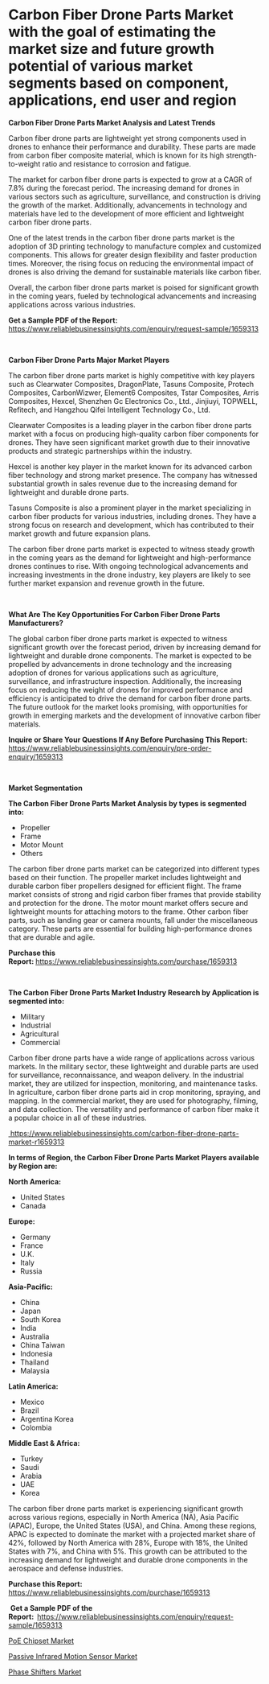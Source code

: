 <p><h1>Carbon Fiber Drone Parts Market with the goal of estimating the market size and future growth potential of various market segments based on component, applications, end user and region</h1></p><p><strong>Carbon Fiber Drone Parts Market Analysis and Latest Trends</strong></p>
<p><p>Carbon fiber drone parts are lightweight yet strong components used in drones to enhance their performance and durability. These parts are made from carbon fiber composite material, which is known for its high strength-to-weight ratio and resistance to corrosion and fatigue.</p><p>The market for carbon fiber drone parts is expected to grow at a CAGR of 7.8% during the forecast period. The increasing demand for drones in various sectors such as agriculture, surveillance, and construction is driving the growth of the market. Additionally, advancements in technology and materials have led to the development of more efficient and lightweight carbon fiber drone parts.</p><p>One of the latest trends in the carbon fiber drone parts market is the adoption of 3D printing technology to manufacture complex and customized components. This allows for greater design flexibility and faster production times. Moreover, the rising focus on reducing the environmental impact of drones is also driving the demand for sustainable materials like carbon fiber.</p><p>Overall, the carbon fiber drone parts market is poised for significant growth in the coming years, fueled by technological advancements and increasing applications across various industries.</p></p>
<p><strong>Get a Sample PDF of the Report:&nbsp;</strong> <a href="https://www.reliablebusinessinsights.com/enquiry/request-sample/1659313">https://www.reliablebusinessinsights.com/enquiry/request-sample/1659313</a></p>
<p>&nbsp;</p>
<p><strong>Carbon Fiber Drone Parts Major Market Players</strong></p>
<p><p>The carbon fiber drone parts market is highly competitive with key players such as Clearwater Composites, DragonPlate, Tasuns Composite, Protech Composites, CarbonWizwer, Element6 Composites, Tstar Composites, Arris Composites, Hexcel, Shenzhen Gc Electronics Co., Ltd., Jinjiuyi, TOPWELL, Refitech, and Hangzhou Qifei Intelligent Technology Co., Ltd.</p><p>Clearwater Composites is a leading player in the carbon fiber drone parts market with a focus on producing high-quality carbon fiber components for drones. They have seen significant market growth due to their innovative products and strategic partnerships within the industry.</p><p>Hexcel is another key player in the market known for its advanced carbon fiber technology and strong market presence. The company has witnessed substantial growth in sales revenue due to the increasing demand for lightweight and durable drone parts.</p><p>Tasuns Composite is also a prominent player in the market specializing in carbon fiber products for various industries, including drones. They have a strong focus on research and development, which has contributed to their market growth and future expansion plans.</p><p>The carbon fiber drone parts market is expected to witness steady growth in the coming years as the demand for lightweight and high-performance drones continues to rise. With ongoing technological advancements and increasing investments in the drone industry, key players are likely to see further market expansion and revenue growth in the future.</p></p>
<p>&nbsp;</p>
<p><strong>What Are The Key Opportunities For Carbon Fiber Drone Parts Manufacturers?</strong></p>
<p><p>The global carbon fiber drone parts market is expected to witness significant growth over the forecast period, driven by increasing demand for lightweight and durable drone components. The market is expected to be propelled by advancements in drone technology and the increasing adoption of drones for various applications such as agriculture, surveillance, and infrastructure inspection. Additionally, the increasing focus on reducing the weight of drones for improved performance and efficiency is anticipated to drive the demand for carbon fiber drone parts. The future outlook for the market looks promising, with opportunities for growth in emerging markets and the development of innovative carbon fiber materials.</p></p>
<p><strong>Inquire or Share Your Questions If Any Before Purchasing This Report:</strong> <a href="https://www.reliablebusinessinsights.com/enquiry/pre-order-enquiry/1659313">https://www.reliablebusinessinsights.com/enquiry/pre-order-enquiry/1659313</a></p>
<p>&nbsp;</p>
<p><strong>Market Segmentation</strong></p>
<p><strong>The Carbon Fiber Drone Parts Market Analysis by types is segmented into:</strong></p>
<p><ul><li>Propeller</li><li>Frame</li><li>Motor Mount</li><li>Others</li></ul></p>
<p><p>The carbon fiber drone parts market can be categorized into different types based on their function. The propeller market includes lightweight and durable carbon fiber propellers designed for efficient flight. The frame market consists of strong and rigid carbon fiber frames that provide stability and protection for the drone. The motor mount market offers secure and lightweight mounts for attaching motors to the frame. Other carbon fiber parts, such as landing gear or camera mounts, fall under the miscellaneous category. These parts are essential for building high-performance drones that are durable and agile.</p></p>
<p><strong>Purchase this Report:&nbsp;</strong><a href="https://www.reliablebusinessinsights.com/purchase/1659313">https://www.reliablebusinessinsights.com/purchase/1659313</a></p>
<p>&nbsp;</p>
<p><strong>The Carbon Fiber Drone Parts Market Industry Research by Application is segmented into:</strong></p>
<p><ul><li>Military</li><li>Industrial</li><li>Agricultural</li><li>Commercial</li></ul></p>
<p><p>Carbon fiber drone parts have a wide range of applications across various markets. In the military sector, these lightweight and durable parts are used for surveillance, reconnaissance, and weapon delivery. In the industrial market, they are utilized for inspection, monitoring, and maintenance tasks. In agriculture, carbon fiber drone parts aid in crop monitoring, spraying, and mapping. In the commercial market, they are used for photography, filming, and data collection. The versatility and performance of carbon fiber make it a popular choice in all of these industries.</p></p>
<p><a href="https://www.reliablebusinessinsights.com/carbon-fiber-drone-parts-market-r1659313">&nbsp;https://www.reliablebusinessinsights.com/carbon-fiber-drone-parts-market-r1659313</a></p>
<p><strong>In terms of Region, the Carbon Fiber Drone Parts Market Players available by Region are:</strong></p>
<p>
    <p> <strong> North America: </strong>
        <ul>
            <li>United States</li>
            <li>Canada</li>
        </ul>
        </p> 
    <p> <strong> Europe: </strong>
        <ul>
            <li>Germany</li>
            <li>France</li>
            <li>U.K.</li>
            <li>Italy</li>
            <li>Russia</li>
        </ul>
        </p> 
    <p> <strong> Asia-Pacific: </strong>
        <ul>
            <li>China</li>
            <li>Japan</li>
            <li>South Korea</li>
            <li>India</li>
            <li>Australia</li>
            <li>China Taiwan</li>
            <li>Indonesia</li>
            <li>Thailand</li>
            <li>Malaysia</li>
        </ul>
        </p> 
    <p> <strong> Latin America: </strong>
        <ul>
            <li>Mexico</li>
            <li>Brazil</li>
            <li>Argentina Korea</li>
            <li>Colombia</li>
        </ul>
        </p> 
    <p> <strong> Middle East & Africa: </strong>
        <ul>
            <li>Turkey</li>
            <li>Saudi</li>
            <li>Arabia</li>
            <li>UAE</li>
            <li>Korea</li>
        </ul>
    </p>
    </p>
<p><p>The carbon fiber drone parts market is experiencing significant growth across various regions, especially in North America (NA), Asia Pacific (APAC), Europe, the United States (USA), and China. Among these regions, APAC is expected to dominate the market with a projected market share of 42%, followed by North America with 28%, Europe with 18%, the United States with 7%, and China with 5%. This growth can be attributed to the increasing demand for lightweight and durable drone components in the aerospace and defense industries.</p></p>
<p><strong>Purchase this Report: </strong><a href="https://www.reliablebusinessinsights.com/purchase/1659313">https://www.reliablebusinessinsights.com/purchase/1659313</a></p>
<p>&nbsp;<strong>Get a Sample PDF of the Report:&nbsp;&nbsp;</strong><a href="https://www.reliablebusinessinsights.com/enquiry/request-sample/1659313">https://www.reliablebusinessinsights.com/enquiry/request-sample/1659313</a></p>
<p><strong></strong></p>
<p><p><a href="https://github.com/sydneyHley85/Market-Research-Report-List-1/blob/main/poe-chipset-market.md">PoE Chipset Market</a></p><p><a href="https://github.com/smithy59/Market-Research-Report-List-1/blob/main/passive-infrared-motion-sensor-market.md">Passive Infrared Motion Sensor Market</a></p><p><a href="https://github.com/neilMartin36/Market-Research-Report-List-1/blob/main/phase-shifters-market.md">Phase Shifters Market</a></p></p>
